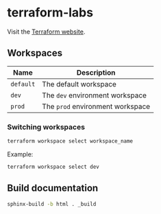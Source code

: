 # terraform-labs

Visit the [Terraform website](https://www.terraform.io/).

## Workspaces

| Name      | Description                      |
|-----------|----------------------------------|
| `default` | The default workspace            |
| `dev`     | The `dev` environment workspace  |
| `prod`    | The `prod` environment workspace |

### Switching workspaces

```bash
terraform workspace select workspace_name
```

Example:

```bash
terraform workspace select dev
```

## Build documentation

```bash
sphinx-build -b html . _build
```
